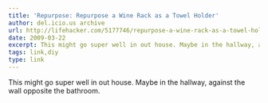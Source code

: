 ```yaml
---
title: 'Repurpose: Repurpose a Wine Rack as a Towel Holder'
author: del.icio.us archive
url: http://lifehacker.com/5177746/repurpose-a-wine-rack-as-a-towel-holder
date: 2009-03-22
excerpt: This might go super well in out house. Maybe in the hallway, against the wall opposite  the bathroom.
tags: link,diy
type: link
---
```

This might go super well in out house. Maybe in the hallway, against the wall opposite  the bathroom.